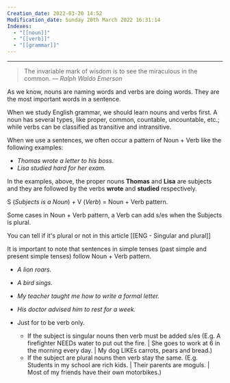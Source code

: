 ```yaml
---
Creation_date: 2022-03-20 14:52
Modification_date: Sunday 20th March 2022 16:31:14
Indexes:
  - "[[noun]]"
  - "[[verb]]"
  - "[[grammar]]"
---
```

 ----


> The invariable mark of wisdom is to see the miraculous in the common.
> — <cite>Ralph Waldo Emerson</cite>

As we know, nouns are naming words and verbs are doing words. They are the most important words in a sentence. 

When we study English grammar, we should learn nouns and verbs first. A noun has several types, like proper, common, countable, uncountable, etc.; while verbs can be classified as transitive and intransitive.

When we use a sentences, we often occur a pattern of Noun + Verb like the following examples:
- *Thomas wrote a letter to his boss.*
- *Lisa studied hard for her exam.*

In the examples, above, the proper nouns **Thomas** and **Lisa** are subjects and they are followed by the verbs **wrote** and **studied** respectively.

S (*Subjects is a Noun*) + V (*Verb*) = Noun + Verb pattern.

Some cases in Noun + Verb pattern, a Verb can add s/es when the Subjects is plural. 

You can tell if it's plural or not in this article [[ENG - Singular and plural]]

It is important to note that sentences in simple tenses (past simple and present simple tenses) follow Noun + Verb pattern.

-   _A lion roars._
-   _A bird sings._
-   _My teacher taught me how to write a formal letter._
-   _His doctor advised him to rest for a week._

- Just for to be verb only.
	- If the subject is singular nouns then verb must be added s/es   (E.g. A firefighter NEEDs water to put out the fire. | She goes to work at 6 in the morning every day. | My dog LIKEs carrots, pears and bread.)
	- If the subject are plural nouns then verb stay the same. (E.g. Students in my school are rich kids. | Their parents are moguls. | Most of my friends have their own motorbikes.)
